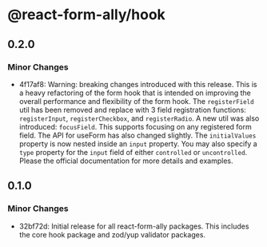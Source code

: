 # @react-form-ally/hook

## 0.2.0

### Minor Changes

- 4f17af8: Warning: breaking changes introduced with this release. This is a heavy refactoring of
  the form hook that is intended on improving the overall performance and flexibility of the form
  hook. The `registerField` util has been removed and replace with 3 field registration functions:
  `registerInput`, `registerCheckbox`, and `registerRadio`. A new util was also introduced:
  `focusField`. This supports focusing on any registered form field. The API for useForm has also
  changed slightly. The `initialValues` property is now nested inside an `input` property. You may
  also specify a `type` property for the `input` field of either `controlled` or `uncontrolled`.
  Please the official documentation for more details and examples.

## 0.1.0

### Minor Changes

- 32bf72d: Initial release for all react-form-ally packages. This includes the core hook package and
  zod/yup validator packages.
